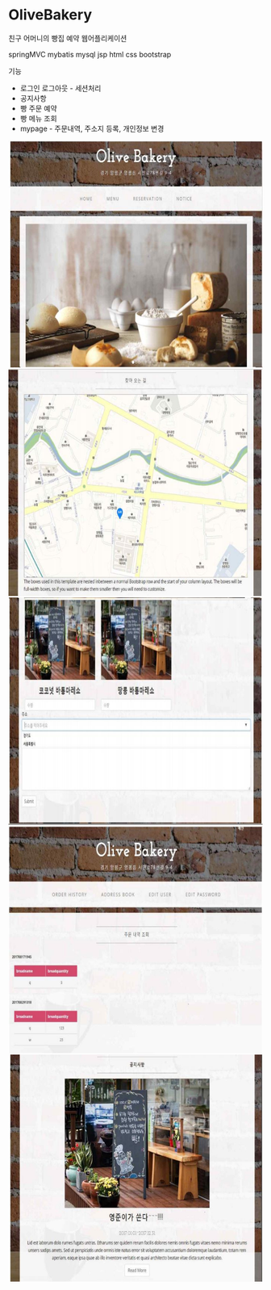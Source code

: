 # OliveBakery
친구 어머니의 빵집 예약 웹어플리케이션

springMVC mybatis mysql jsp html css bootstrap


기능

* 로그인 로그아웃 - 세션처리
* 공지사항
* 빵 주문 예약
* 빵 메뉴 조회
* mypage - 주문내역, 주소지 등록, 개인정보 변경


<img src = './img/main.JPG' width = '600' height = '450' />


<img src = './img/map.JPG' width = '600' height = '450' />


<img src = './img/order.JPG' width = '600' height = '450' />


<img src = './img/history.JPG' width = '600' height = '450' />


<img src = './img/notice.JPG' width = '600' height = '450' />
